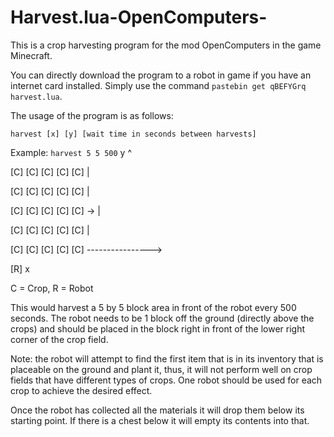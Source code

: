 # Harvest.lua-OpenComputers-
This is a crop harvesting program for the mod OpenComputers in the game Minecraft.

You can directly download the program to a robot in game if you have an internet card installed. Simply use the command ``pastebin get qBEFYGrq harvest.lua``.

The usage of the program is as follows:

``harvest [x] [y] [wait time in seconds between harvests]``

Example:
``harvest 5 5 500``
                            y ^
                            
[C] [C] [C] [C] [C]           |

[C] [C] [C] [C] [C]           |

[C] [C] [C] [C] [C]    ->     |

[C] [C] [C] [C] [C]           |

[C] [C] [C] [C] [C]            ---------------->

[R]                                            x


C = Crop, R = Robot

This would harvest a 5 by 5 block area in front of the robot every 500 seconds. The robot needs to be 1 block off the ground (directly above the crops) and should be placed in the block right in front of the lower right corner of the crop field.

Note: the robot will attempt to find the first item that is in its inventory that is placeable on the ground and plant it, thus, it will not perform well on crop fields that have different types of crops. One robot should be used for each crop to achieve the desired effect.

Once the robot has collected all the materials it will drop them below its starting point. If there is a chest below it will empty its contents into that.
